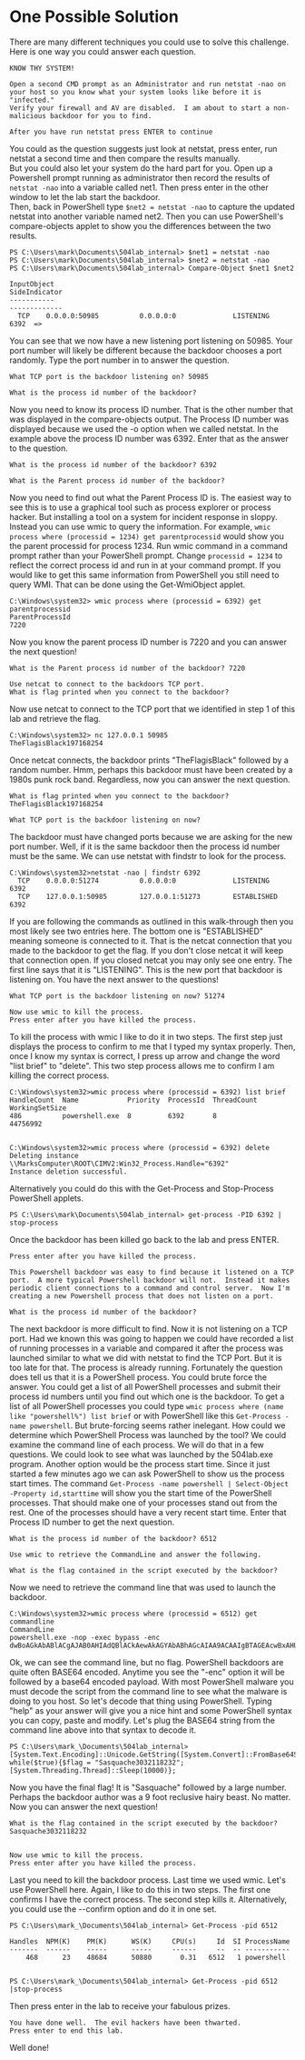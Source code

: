 # One Possible Solution

There are many different techniques you could use to solve this challenge.  Here is one way you could answer each question.

```
KNOW THY SYSTEM!

Open a second CMD prompt as an Administrator and run netstat -nao on your host so you know what your system looks like before it is "infected."
Verify your firewall and AV are disabled.  I am about to start a non-malicious backdoor for you to find.

After you have run netstat press ENTER to continue
```
You could as the question suggests just look at netstat, press enter, run netstat a second time and then compare the results manually.  
But you could also let your system do the hard part for you.  Open up a Powershell prompt running as administrator then record the results of `netstat -nao` into a variable called net1.  Then press enter in the other window to let the lab start the backdoor.  
Then, back in PowerShell type `$net2 = netstat -nao` to capture the updated netstat into another variable named net2.  Then you can use PowerShell's compare-objects applet to show you the differences between the two results.

```
PS C:\Users\mark\Documents\504lab_internal> $net1 = netstat -nao
PS C:\Users\mark\Documents\504lab_internal> $net2 = netstat -nao
PS C:\Users\mark\Documents\504lab_internal> Compare-Object $net1 $net2

InputObject                                                                  SideIndicator
-----------                                                                  -------------
  TCP    0.0.0.0:50985          0.0.0.0:0              LISTENING       6392  =>
```

You can see that we now have a new listening port listening on 50985.  Your port number will likely be different because the backdoor chooses a port randomly. Type the port number in to answer the question.

```
What TCP port is the backdoor listening on? 50985

What is the process id number of the backdoor?
```

Now you need to know its process ID number.  That is the other number that was displayed in the compare-objects output.  The Process ID number was displayed because we used the -o option when we called netstat.  In the example above the process ID number was 6392.  Enter that as the answer to the question.

```
What is the process id number of the backdoor? 6392

What is the Parent process id number of the backdoor?
```

Now you need to find out what the Parent Process ID is.  The easiest way to see this is to use a graphical tool such as process explorer or process hacker.  But installing a tool on a system for incident response in sloppy.  Instead you can use wmic to query the information.  For example, `wmic process where (processid = 1234) get parentprocessid` would show you the parent processid for process 1234. Run wmic command in a command prompt rather than your PowerShell prompt. Change `processid = 1234` to reflect the correct process id and run in at your command prompt.  If you would like to get this same information from PowerShell you still need to query WMI. That can be done using the Get-WmiObject applet.  

```
C:\Windows\system32> wmic process where (processid = 6392) get parentprocessid
ParentProcessId
7220
```

Now you know the parent process ID number is 7220 and you can answer the next question!

```
What is the Parent process id number of the backdoor? 7220

Use netcat to connect to the backdoors TCP port.
What is flag printed when you connect to the backdoor?
```

Now use netcat to connect to the TCP port that we identified in step 1 of this lab and retrieve the flag.

```
C:\Windows\system32> nc 127.0.0.1 50985
TheFlagisBlack197168254

```

Once netcat connects, the backdoor prints "TheFlagisBlack" followed by a random number.  Hmm, perhaps this backdoor must have been created by a 1980s punk rock band. Regardless, now you can answer the next question.

```
What is flag printed when you connect to the backdoor? TheFlagisBlack197168254

What TCP port is the backdoor listening on now?
```

The backdoor must have changed ports because we are asking for the new port number.  Well, if it is the same backdoor then the process id number must be the same.  We can use netstat with findstr to look for the process.

```
C:\Windows\system32>netstat -nao | findstr 6392
  TCP    0.0.0.0:51274          0.0.0.0:0              LISTENING       6392  
  TCP    127.0.0.1:50985        127.0.0.1:51273        ESTABLISHED     6392
```

If you are following the commands as outlined in this walk-through then you most likely see two entries here.  The bottom one is "ESTABLISHED" meaning someone is connected to it.  That is the netcat connection that you made to the backdoor to get the flag. If you don't close netcat it will keep that connection open. If you closed netcat you may only see one entry.  The first line says that it is "LISTENING".  This is the new port that backdoor is listening on. You have the next answer to the questions!

```
What TCP port is the backdoor listening on now? 51274

Now use wmic to kill the process.
Press enter after you have killed the process.
```

To kill the process with wmic I like to do it in two steps.  The first step just displays the process to confirm to me that I typed my syntax properly.  Then, once I know my syntax is correct, I press up arrow and change the word "list brief" to "delete". This two step process allows me to confirm I am killing the correct process.

```
C:\Windows\system32>wmic process where (processid = 6392) list brief
HandleCount  Name            Priority  ProcessId  ThreadCount  WorkingSetSize
486          powershell.exe  8         6392       8            44756992


C:\Windows\system32>wmic process where (processid = 6392) delete
Deleting instance \\MarksComputer\ROOT\CIMV2:Win32_Process.Handle="6392"
Instance deletion successful.
```

Alternatively you could do this with the Get-Process and Stop-Process PowerShell applets.	
```
PS C:\Users\mark\Documents\504lab_internal> get-process -PID 6392 | stop-process
```
Once the backdoor has been killed go back to the lab and press ENTER.

```
Press enter after you have killed the process.

This Powershell backdoor was easy to find because it listened on a TCP port.  A more typical Powershell backdoor will not.  Instead it makes periodic client connections to a command and control server.  Now I'm creating a new Powershell process that does not listen on a port.

What is the process id number of the backdoor?
```

The next backdoor is more difficult to find.  Now it is not listening on a TCP port.  Had we known this was going to happen we could have recorded a list of running processes in a variable and compared it after the process was launched similar to what we did with netstat to find the TCP Port.  But it is too late for that.  The process is already running.  Fortunately the question does tell us that it is a PowerShell process. You could brute force the answer.  You could get a list of all PowerShell processes and submit their process id numbers until you find out which one is the backdoor. To get a list of all PowerShell processes you could type `wmic process where (name like "powershell%") list brief` or with PowerShell like this `Get-Process -name powershell`. But brute-forcing seems rather inelegant.  How could we determine which PowerShell Process was launched by the tool? We could examine the command line of each process.  We will do that in a few questions. We could look to see what was launched by the 504lab.exe program. Another option would be the process start time. Since it just started a few minutes ago we can ask PowerShell to show us the process start times. The command `Get-Process -name powershell | Select-Object -Property id,starttime`  will show you the start time of the PowerShell processes. That should make one of your processes stand out from the rest. One of the processes should have a very recent start time. Enter that Process ID number to get the next question.

```
What is the process id number of the backdoor? 6512

Use wmic to retrieve the CommandLine and answer the following.

What is the flag contained in the script executed by the backdoor?
```
Now we need to retrieve the command line that was used to launch the backdoor.

```
C:\Windows\system32>wmic process where (processid = 6512) get commandline
CommandLine                                                                                                                            
powershell.exe -nop -exec bypass -enc dwBoAGkAbABlACgAJAB0AHIAdQBlACkAewAkAGYAbABhAGcAIAA9ACAAIgBTAGEAcwBxAHUAYQBjAGgAZQAzADAAMwAyADEAMQA4ADIAMwAyACIAOwAgAFsAUwB5AHMAdABlAG0ALgBUAGgAcgBlAGEAZABpAG4AZwAuAFQAaAByAGUAYQBkAF0AOgA6AFMAbABlAGUAcAAoADEAMAAwADAAMAApAH0AOwA=
```

Ok, we can see the command line, but no flag. PowerShell backdoors are quite often BASE64 encoded. Anytime you see the "-enc" option it will be followed by a base64 encoded payload. With most PowerShell malware you must decode the script from the command line to see what the malware is doing to you host. So let's decode that thing using PowerShell.  Typing "help" as your answer will give you a nice hint and some PowerShell syntax you can copy, paste and modify. Let's plug the BASE64 string from the command line above into that syntax to decode it.

```
PS C:\Users\mark_\Documents\504lab_internal> [System.Text.Encoding]::Unicode.GetString([System.Convert]::FromBase64String("dwBoAGkAbABlACgAJAB0AHIAdQBlACkAewAkAGYAbABhAGcAIAA9ACAAIgBTAGEAcwBxAHUAYQBjAGgAZQAzADAAMwAyADEAMQA4ADIAMwAyACIAOwAgAFsAUwB5AHMAdABlAG0ALgBUAGgAcgBlAGEAZABpAG4AZwAuAFQAaAByAGUAYQBkAF0AOgA6AFMAbABlAGUAcAAoADEAMAAwADAAMAApAH0AOwA="))
while($true){$flag = "Sasquache3032118232"; [System.Threading.Thread]::Sleep(10000)};
```
Now you have the final flag! It is "Sasquache" followed by a large number. Perhaps the backdoor author was a 9 foot reclusive hairy beast. No matter.  Now you can answer the next question!

```
What is the flag contained in the script executed by the backdoor? Sasquache3032118232


Now use wmic to kill the process.
Press enter after you have killed the process.
```

Last you need to kill the backdoor process. Last time we used wmic. Let's use PowerShell here. Again, I like to do this in two steps. The first one confirms I have the correct process. The second step kills it.  Alternatively, you could use the --confirm option and do it in one set.

```
PS C:\Users\mark_\Documents\504lab_internal> Get-Process -pid 6512

Handles  NPM(K)    PM(K)      WS(K)     CPU(s)     Id  SI ProcessName
-------  ------    -----      -----     ------     --  -- -----------
    468      23    48684      50880       0.31   6512   1 powershell


PS C:\Users\mark_\Documents\504lab_internal> Get-Process -pid 6512 |stop-process
```

Then press enter in the lab to receive your fabulous prizes.

```
You have done well.  The evil hackers have been thwarted.
Press enter to end this lab.
```

Well done!